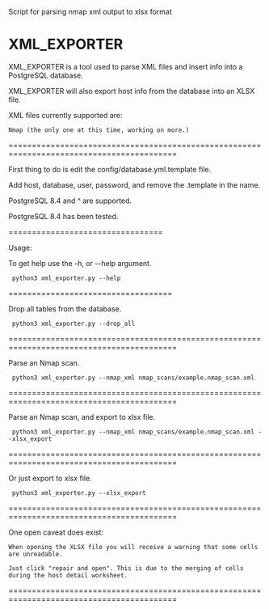 Script for parsing nmap xml output to xlsx format

XML_EXPORTER
==========


XML_EXPORTER is a tool used to parse XML files and insert info into a PostgreSQL database.

XML_EXPORTER will also export host info from the database into an XLSX file.

XML files currently supported are:

    Nmap (the only one at this time, working on more.)

==========================================================================================

First thing to do is edit the config/database.yml.template file.

Add host, database, user, password, and remove the .template in the name.

PostgreSQL 8.4 and ^ are supported.

PostgreSQL 8.4 has been tested.

=================================

Usage:

To get help use the -h, or --help argument.

     python3 xml_exporter.py --help

===================================

Drop all tables from the database.

     python3 xml_exporter.py --drop_all

==========================================================================================

Parse an Nmap scan.

     python3 xml_exporter.py --nmap_xml nmap_scans/example.nmap_scan.xml

==========================================================================================

Parse an Nmap scan, and export to xlsx file.

     python3 xml_exporter.py --nmap_xml nmap_scans/example.nmap_scan.xml --xlsx_export

==========================================================================================

Or just export to xlsx file.

     python3 xml_exporter.py --xlsx_export

==========================================================================================

One open caveat does exist:

    When opening the XLSX file you will receive a warning that some cells are unreadable.

    Just click "repair and open". This is due to the merging of cells during the host detail worksheet.


==========================================================================================
